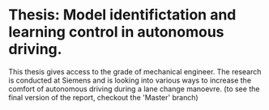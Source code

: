 # Thesis: Model identifictation and learning control in autonomous driving.
This thesis gives access to the grade of mechanical engineer. The research is conducted at Siemens and is looking into various ways to increase the comfort of autonomous driving during a lane change manoevre. (to see the final version of the report, checkout the 'Master' branch)
